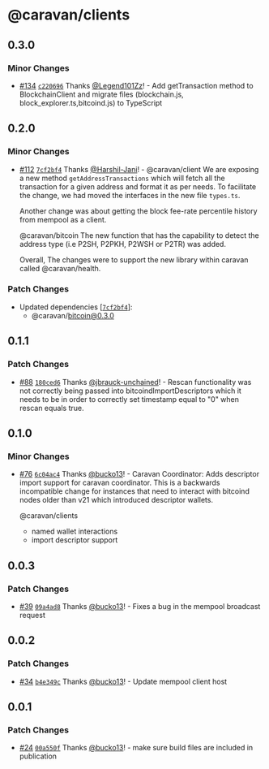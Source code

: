 # @caravan/clients

## 0.3.0

### Minor Changes

- [#134](https://github.com/caravan-bitcoin/caravan/pull/134) [`c220696`](https://github.com/caravan-bitcoin/caravan/commit/c220696fa16c9663995835a96a5a56c88977cc8e) Thanks [@Legend101Zz](https://github.com/Legend101Zz)! - Add getTransaction method to BlockchainClient and migrate files (blockchain.js, block_explorer.ts,bitcoind.js) to TypeScript

## 0.2.0

### Minor Changes

- [#112](https://github.com/caravan-bitcoin/caravan/pull/112) [`7cf2bf4`](https://github.com/caravan-bitcoin/caravan/commit/7cf2bf48ebda2d8dc45c6a83068a5dc5ce028beb) Thanks [@Harshil-Jani](https://github.com/Harshil-Jani)! - @caravan/client
  We are exposing a new method `getAddressTransactions` which will fetch all the transaction for a given address and format it as per needs. To facilitate the change, we had moved the interfaces in the new file `types.ts`.

  Another change was about getting the block fee-rate percentile history from mempool as a client.

  @caravan/bitcoin
  The new function that has the capability to detect the address type (i.e P2SH, P2PKH, P2WSH or P2TR) was added.

  Overall, The changes were to support the new library within caravan called @caravan/health.

### Patch Changes

- Updated dependencies [[`7cf2bf4`](https://github.com/caravan-bitcoin/caravan/commit/7cf2bf48ebda2d8dc45c6a83068a5dc5ce028beb)]:
  - @caravan/bitcoin@0.3.0

## 0.1.1

### Patch Changes

- [#88](https://github.com/caravan-bitcoin/caravan/pull/88) [`180ced6`](https://github.com/caravan-bitcoin/caravan/commit/180ced667fb3b7e4b32b03e885662e4dde934c75) Thanks [@jbrauck-unchained](https://github.com/jbrauck-unchained)! - Rescan functionality was not correctly being passed into bitcoindImportDescriptors which it needs to be in order to correctly set timestamp equal to "0" when rescan equals true.

## 0.1.0

### Minor Changes

- [#76](https://github.com/caravan-bitcoin/caravan/pull/76) [`6c04ac4`](https://github.com/caravan-bitcoin/caravan/commit/6c04ac497b9fcd227b821b0d5ccb8b5291a24d18) Thanks [@bucko13](https://github.com/bucko13)! - Caravan Coordinator:
  Adds descriptor import support for caravan coordinator. This is a backwards incompatible
  change for instances that need to interact with bitcoind nodes older than v21 which introduced
  descriptor wallets.

  @caravan/clients

  - named wallet interactions
  - import descriptor support

## 0.0.3

### Patch Changes

- [#39](https://github.com/caravan-bitcoin/caravan/pull/39) [`09a4ad8`](https://github.com/caravan-bitcoin/caravan/commit/09a4ad8a82096ef2c42b4df926bd87a982223c0e) Thanks [@bucko13](https://github.com/bucko13)! - Fixes a bug in the mempool broadcast request

## 0.0.2

### Patch Changes

- [#34](https://github.com/caravan-bitcoin/caravan/pull/34) [`b4e349c`](https://github.com/caravan-bitcoin/caravan/commit/b4e349c170a83d4e0d153bfec62a97170e534fda) Thanks [@bucko13](https://github.com/bucko13)! - Update mempool client host

## 0.0.1

### Patch Changes

- [#24](https://github.com/caravan-bitcoin/caravan/pull/24) [`00a550f`](https://github.com/caravan-bitcoin/caravan/commit/00a550f6675d7d0a90f4e572aeac3d07f8759f36) Thanks [@bucko13](https://github.com/bucko13)! - make sure build files are included in publication
